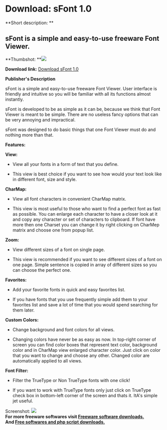 # Download: sFont 1.0

**Short description: **

## sFont is a simple and easy-to-use freeware Font Viewer.

  
**Thumbshot: **![](http://www.freewarefiles.com/screenshot/sfont10_md.jpg)   
  
**Download link:** [Download sFont 1.0](http://freesoftwares.boysofts.com/SFont_program_46270.html)  
  

**Publisher's Description**  
  

sFont is a simple and easy-to-use freeware Font Viewer. User interface is
friendly and intuitive so you will be familiar with all its functions almost
instantly.

sFont is developed to be as simple as it can be, because we think that Font
Viewer is meant to be simple. There are no useless fancy options that can be
very annoying and impractical.

sFont was designed to do basic things that one Font Viewer must do and nothing
more than that.

**Features:**

**View:**

  * View all your fonts in a form of text that you define.  

  * This view is best choice if you want to see how would your text look like in different font, size and style.  

**CharMap:**

  * View all font characters in convenient CharMap matrix.  

  * This view is most useful to those who want to find a perfect font as fast as possible. You can enlarge each character to have a closer look at it and copy any character or set of characters to clipboard. If font have more then one Charset you can change it by right clicking on CharMep matrix and choose one from popup list. 

**Zoom:**

  * View different sizes of a font on single page.  

  * This view is recommended if you want to see different sizes of a font on one page. Simple sentence is copied in array of different sizes so you can choose the perfect one. 

**Favorites:**

  * Add your favorite fonts in quick and easy favorites list.  

  * If you have fonts that you use frequently simple add them to your favorites list and save a lot of time that you would spend searching for them later. 

**Custom Colors:**

  * Change background and font colors for all views.  

  * Changing colors have never be as easy as now. In top-right corner of screen you can find color boxes that represent text color, background color and in CharMap view enlarged character color. Just click on color that you want to change and choose any other. Changed color are automatically applied to all views. 

**Font Filter:**

  * Filter the TrueType or Non TrueType fonts with one click!  

  * If you want to work with TrueType fonts only just click on TrueType check box in bottom-left corner of the screen and thats it. ItA's simple jet useful.  

  
  
Screenshot: ![](http://www.freewarefiles.com/screenshot/sfont10.jpg)  
**For more freeware softwares visit [Freeware software downloads.](http://freesoftwares.boysofts.com/)**   
**And [Free softwares and php script downloads.](http://www.boysofts.com/)**

